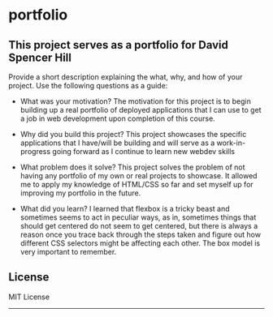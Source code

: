 # portfolio

## This project serves as a portfolio for David Spencer Hill

Provide a short description explaining the what, why, and how of your project. Use the following questions as a guide:

- What was your motivation? 
The motivation for this project is to begin building up a real portfolio of deployed applications that I can use to get a job in web development upon completion of this course.

- Why did you build this project? 
This project showcases the specific applications that I have/will be building and will serve as a work-in-progress going forward as I continue to learn new webdev skills

- What problem does it solve?
This project solves the problem of not having any portfolio of my own or real projects to showcase. It allowed me to apply my knowledge of HTML/CSS so far and set myself up for improving my portfolio in the future.

- What did you learn?
I learned that flexbox is a tricky beast and sometimes seems to act in peculiar ways, as in, sometimes things that should get centered do not seem to get centered, but there is always a reason once you trace back through the steps taken and figure out how different CSS selectors might be affecting each other. The box model is very important to remember.


## License

MIT License

---